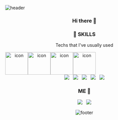 ![header](https://capsule-render.vercel.app/api?type=waving&color=faf5f1&height=250&section=header&text=Kyung%20Kook%20Son&fontSize=70&&animation=twinkling&desc=@kks653&descAlign=75&descAlignY=63)

<div align="center">

<h3 align=center>Hi there 👋 </3>

<h3 align="center">📌 SKILLS </h3>
<p align="center"> Techs that I've usually used </p>

<div style="display: flex; align-items: flex-start;"><img src="https://techstack-generator.vercel.app/csharp-icon.svg" alt="icon" width="72" height="72" /><img src="https://techstack-generator.vercel.app/mysql-icon.svg" alt="icon" width="72" height="72" /><img src="https://techstack-generator.vercel.app/aws-icon.svg" alt="icon" width="72" height="72" /><img src="https://techstack-generator.vercel.app/github-icon.svg" alt="icon" width="72" height="72" /></div>

<div>
  <img src="https://img.shields.io/badge/.NET-512BD4.svg?style=for-the-badge&logo=dotnet&logoColor=white"></img> &nbsp <img src="https://img.shields.io/badge/Redis-DC382D.svg?style=for-the-badge&logo=Redis&logoColor=white"></img> &nbsp <img src="https://img.shields.io/badge/Jenkins-D24939.svg?style=for-the-badge&logo=Jenkins&logoColor=white"></img> &nbsp <img src="https://img.shields.io/badge/Amazon%20S3-569A31.svg?style=for-the-badge&logo=Amazon-S3&logoColor=white"></img> &nbsp <img src="https://img.shields.io/badge/Unity-FFFFFF.svg?style=for-the-badge&logo=Unity&logoColor=black"></img>

  
</div>

<h3 align="center"> ME 🐶 </h3>

<div>
<a href="https://www.linkedin.com/in/rnr0701/" target="_blank"><img src="https://img.shields.io/badge/LinkedIn-0A66C2.svg?style=for-the-badge&logo=LinkedIn&logoColor=white"/></a> &nbsp <a href="mailto:kyungkook.son@gmail.com" target="_blank"><img src="https://img.shields.io/badge/Gmail-EA4335.svg?style=for-the-badge&logo=Gmail&logoColor=white"/></a>
</div>

![footer](https://capsule-render.vercel.app/api?section=footer&type=waving&color=faf5f1)
